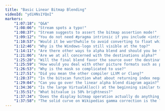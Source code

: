 ```yaml
---
title: "Basic Linear Bitmap Blending"
videoId: "ydiHNs1YQoI"
markers:
    "1:07:18": "Q&A"
    "1:08:06": "Stream spots a typo!"
    "1:08:37": "Stream suggests to assert the bitmap assertion mode!"
    "1:09:12": "You do not need #pragma intrinsic if you include <intrin.h>"
    "1:10:53": "Would it be worthwhile to avoid converting to float while doing the alpha blend?"
    "1:12:46": "Why is the Windows-logo still visible at the top?"
    "1:14:11": "Are there other ways to alpha blend and should you be taking into account which colors are easier to see?"
    "1:21:06": "Are we at all concerned with the destinations alpha?"
    "1:25:28": "Will the final blend favor the source over the destination, or is linear good enough?"
    "1:25:59": "How would you deal with other picture formats such as png, jpeg, etc."
    "1:26:53": "Why is the mask so complicated to use?"
    "1:27:51": "Did you mean the other compiler LLVM or Clang?"
    "1:28:37": "In the bitscan function what about returning index negative one if not found?"
    "1:29:04": "Can you go over the linear alpha blend diagram again?"
    "1:34:36": "Is the large VirtualAlloc() at the beginning similar to Linux mmap()?"
    "1:35:51": "What bitvalue is 50% brightness?"
    "1:37:34": "Does the display bitmap operation actually do anything with the alpha channel?"
    "1:37:58": "The solid curve on Wikipedias gamma correction is the linear space intencity. Should be what you're looking for."
---
```

